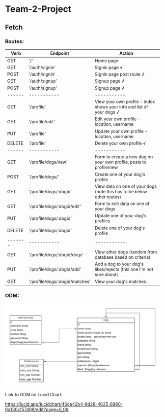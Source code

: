 # Team-2-Project
## Fetch


### Routes:


| Verb | Endpoint | Action |
| ----------- | ----------- | ----------- |
| GET | '/' | Home page |
| GET | '/auth/signin' | Signin page √|
| POST | '/auth/signin' | Signin page post route √|
| GET | '/auth/signup' | Signup page √|
| POST | '/auth/signup' | Signup page √|
| ------ | ----------- | ----------- |
| GET | '/profile'  | View your own profile  - index shows your info and list of your dogs √|
| GET | '/profile/edit' | Edit your own profile - location, username|
| PUT | '/profile' | Update your own profile - location, username|
| DELETE | '/profile'  | Delete your own profile √|
| ------ | ----------- | ----------- |
| GET | '/profile/dogs/new' | Form to create a new dog on your own profile, posts to profile/new |
| POST | '/profile/dogs/' | Create one of your dog's profile |
| GET | '/profile/dogs/:dogid' | View data on one of your dogs (note this has to be below other routes) |
| GET | '/profile/dogs/:dogid/edit' | Form to edit data on one of your dogs |
| PUT | '/profile/dogs/:dogid' | Update one of your dog's profiles |
| DELETE | '/profile/dogs/:dogid' | Delete one of your dog's profile |
| ------- | ----------- | ----------- |
| GET | '/profile/dogs/:dogid/dogs' | View other dogs (random from database based on criteria) |
| PUT | '/profile/dogs/:dogid/add' | Add a dog to your dog's likes/rejects (this one I'm not sure about) |
| GET | '/profile/dogs/:dogid/matches' | View your dog's matches |



### ODM:

!['Fetch.jpeg'](Fetch.jpeg)

Link to ODM on Lucid Chart:

https://lucid.app/lucidchart/46ce42b4-8d28-4635-8980-9d130cf57498/edit?page=0_0#
